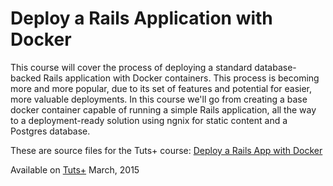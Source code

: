 # Deploy a Rails Application with Docker

This course will cover the process of deploying a standard database-backed Rails application with Docker containers. This process is becoming more and more popular, due to its set of features and potential for easier, more valuable deployments. In this course we'll go from creating a base docker container capable of running a simple Rails application, all the way to a deployment-ready solution using ngnix for static content and a Postgres database.


These are source files for the Tuts+ course: [Deploy a Rails App with Docker][published url]

Available on [Tuts+](https://tutsplus.com) March, 2015

[published url]: https://code.tutsplus.com/courses
